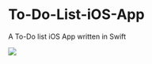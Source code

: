 # To-Do-List-iOS-App
A To-Do list iOS App written in Swift


<img src="https://giphy.com/gifs/5zkL51B2Qun5TByn2z"/> 
